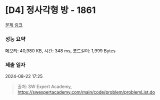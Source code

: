 # [D4] 정사각형 방 - 1861 

[문제 링크](https://swexpertacademy.com/main/code/problem/problemDetail.do?contestProbId=AV5LtJYKDzsDFAXc) 

### 성능 요약

메모리: 40,980 KB, 시간: 348 ms, 코드길이: 1,999 Bytes

### 제출 일자

2024-08-22 17:25



> 출처: SW Expert Academy, https://swexpertacademy.com/main/code/problem/problemList.do